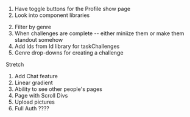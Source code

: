 1. Have toggle buttons for the Profile show page
2. Look into component libraries 


<!-- 1. Get pictures to render
2. Create challenge Show page with Tasks and Task Challenges  -->
<!-- 3. Create UserChallenge -->

<!-- 1. Get Android emulator  -->
<!-- 2. Fetch data with these -->
<!-- 3. Test out endpoints and use .env global var -->
<!-- 4. Finalize post request for UTC -->
<!-- 
1. Fix Problem with setting Current user after using useEffect -- Page keeps reloading  -- Not really a problem anymore because Profile only fetches userChallenges and challenges related to that user  -->
2. Filter by genre
3. When challenges are complete -- either miniize them or make them standout somehow
4. Add Ids from Id library for taskChallenges
5. Genre drop-downs for creating a challenge
<!-- 5. Filter by completed challenges, etc on profile page  -->
<!-- 3. Make Edit Home Page to bring you to either login or sign Up -->

Stretch 

1. Add Chat feature
2. Linear gradient
3. Ability to see other people's pages 
4. Page with Scroll Divs 
5. Upload pictures
6. Full Auth ????